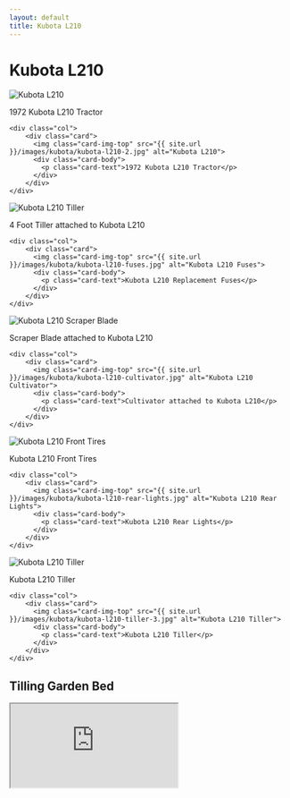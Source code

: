 ```yaml
---
layout: default
title: Kubota L210
---
```


<h1><i class="fa fa-truck"></i> Kubota L210</h1>

<div class="row">
    <div class="col">
        <div class="card">
          <img class="card-img-top" src="{{ site.url }}/images/kubota/kubota-l210-1.jpg" alt="Kubota L210">
          <div class="card-body">
            <p class="card-text">1972 Kubota L210 Tractor</p>
          </div>
        </div>
    </div>

    <div class="col">
        <div class="card">
          <img class="card-img-top" src="{{ site.url }}/images/kubota/kubota-l210-2.jpg" alt="Kubota L210">
          <div class="card-body">
            <p class="card-text">1972 Kubota L210 Tractor</p>
          </div>
        </div>
    </div>
</div>

<div class="row">
    <div class="col">
        <div class="card">
          <img class="card-img-top" src="{{ site.url }}/images/kubota/kubota-l210-tiller-1.jpg" alt="Kubota L210 Tiller">
          <div class="card-body">
            <p class="card-text">4 Foot Tiller attached to Kubota L210</p>
          </div>
        </div>
    </div>

    <div class="col">
        <div class="card">
          <img class="card-img-top" src="{{ site.url }}/images/kubota/kubota-l210-fuses.jpg" alt="Kubota L210 Fuses">
          <div class="card-body">
            <p class="card-text">Kubota L210 Replacement Fuses</p>
          </div>
        </div>
    </div>
</div>

<div class="row">
    <div class="col">
        <div class="card">
          <img class="card-img-top" src="{{ site.url }}/images/kubota/kubota-l210-scraper-blade.jpg" alt="Kubota L210 Scraper Blade">
          <div class="card-body">
            <p class="card-text">Scraper Blade attached to Kubota L210</p>
          </div>
        </div>
    </div>

    <div class="col">
        <div class="card">
          <img class="card-img-top" src="{{ site.url }}/images/kubota/kubota-l210-cultivator.jpg" alt="Kubota L210 Cultivator">
          <div class="card-body">
            <p class="card-text">Cultivator attached to Kubota L210</p>
          </div>
        </div>
    </div>
</div>

<div class="row">
    <div class="col">
        <div class="card">
          <img class="card-img-top" src="{{ site.url }}/images/kubota/kubota-l210-front-tires.jpg" alt="Kubota L210 Front Tires">
          <div class="card-body">
            <p class="card-text">Kubota L210 Front Tires</p>
          </div>
        </div>
    </div>

    <div class="col">
        <div class="card">
          <img class="card-img-top" src="{{ site.url }}/images/kubota/kubota-l210-rear-lights.jpg" alt="Kubota L210 Rear Lights">
          <div class="card-body">
            <p class="card-text">Kubota L210 Rear Lights</p>
          </div>
        </div>
    </div>
</div>

<div class="row">
    <div class="col">
        <div class="card">
          <img class="card-img-top" src="{{ site.url }}/images/kubota/kubota-l210-tiller-2.jpg" alt="Kubota L210 Tiller">
          <div class="card-body">
            <p class="card-text">Kubota L210 Tiller</p>
          </div>
        </div>
    </div>

    <div class="col">
        <div class="card">
          <img class="card-img-top" src="{{ site.url }}/images/kubota/kubota-l210-tiller-3.jpg" alt="Kubota L210 Tiller">
          <div class="card-body">
            <p class="card-text">Kubota L210 Tiller</p>
          </div>
        </div>
    </div>
</div>

<h2 class="display-4">Tilling Garden Bed</h2>

<div class="row">
  <div class="embed-responsive embed-responsive-16by9">
    <iframe class="embed-responsive-item" src="https://www.youtube.com/embed/QALPDgfYmMo?rel=0" allowfullscreen></iframe>
  </div>
</div>
